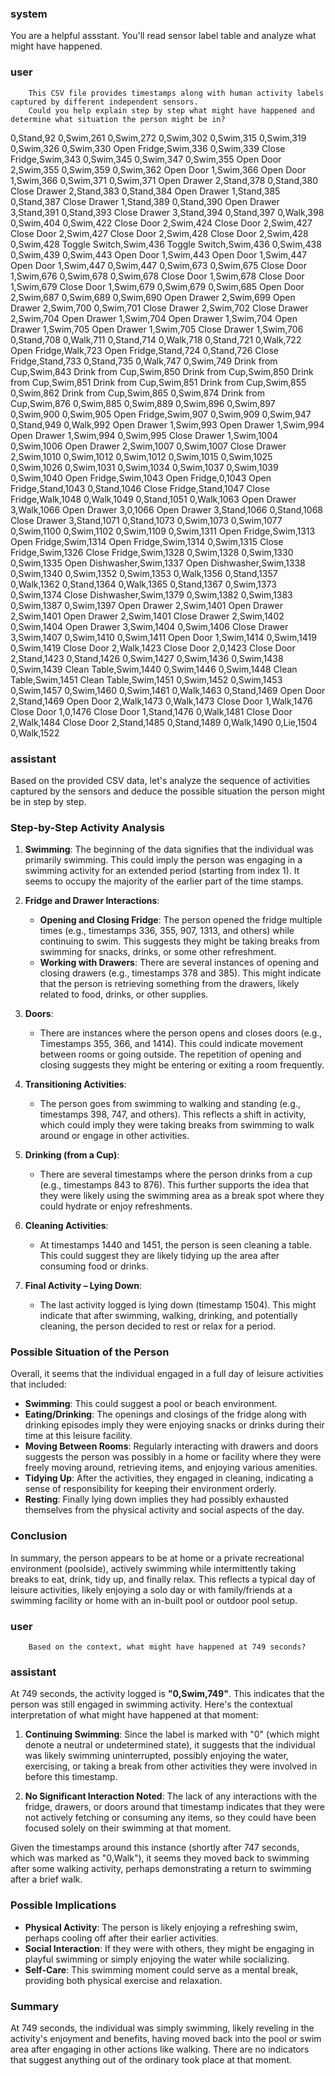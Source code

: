 ### system
You are a helpful assstant. You'll read sensor label table and analyze what might have happened.
### user

        This CSV file provides timestamps along with human activity labels captured by different independent sensors.
        Could you help explain step by step what might have happened and determine what situation the person might be in?
    
0,Stand,92
0,Swim,261
0,Swim,272
0,Swim,302
0,Swim,315
0,Swim,319
0,Swim,326
0,Swim,330
Open Fridge,Swim,336
0,Swim,339
Close Fridge,Swim,343
0,Swim,345
0,Swim,347
0,Swim,355
Open Door 2,Swim,355
0,Swim,359
0,Swim,362
Open Door 1,Swim,366
Open Door 1,Swim,366
0,Swim,371
0,Swim,371
Open Drawer 2,Stand,378
0,Stand,380
Close Drawer 2,Stand,383
0,Stand,384
Open Drawer 1,Stand,385
0,Stand,387
Close Drawer 1,Stand,389
0,Stand,390
Open Drawer 3,Stand,391
0,Stand,393
Close Drawer 3,Stand,394
0,Stand,397
0,Walk,398
0,Swim,404
0,Swim,422
Close Door 2,Swim,424
Close Door 2,Swim,427
Close Door 2,Swim,427
Close Door 2,Swim,428
Close Door 2,Swim,428
0,Swim,428
Toggle Switch,Swim,436
Toggle Switch,Swim,436
0,Swim,438
0,Swim,439
0,Swim,443
Open Door 1,Swim,443
Open Door 1,Swim,447
Open Door 1,Swim,447
0,Swim,447
0,Swim,673
0,Swim,675
Close Door 1,Swim,676
0,Swim,678
0,Swim,678
Close Door 1,Swim,678
Close Door 1,Swim,679
Close Door 1,Swim,679
0,Swim,679
0,Swim,685
Open Door 2,Swim,687
0,Swim,689
0,Swim,690
Open Drawer 2,Swim,699
Open Drawer 2,Swim,700
0,Swim,701
Close Drawer 2,Swim,702
Close Drawer 2,Swim,704
Open Drawer 1,Swim,704
Open Drawer 1,Swim,704
Open Drawer 1,Swim,705
Open Drawer 1,Swim,705
Close Drawer 1,Swim,706
0,Stand,708
0,Walk,711
0,Stand,714
0,Walk,718
0,Stand,721
0,Walk,722
Open Fridge,Walk,723
Open Fridge,Stand,724
0,Stand,726
Close Fridge,Stand,733
0,Stand,735
0,Walk,747
0,Swim,749
Drink from Cup,Swim,843
Drink from Cup,Swim,850
Drink from Cup,Swim,850
Drink from Cup,Swim,851
Drink from Cup,Swim,851
Drink from Cup,Swim,855
0,Swim,862
Drink from Cup,Swim,865
0,Swim,874
Drink from Cup,Swim,876
0,Swim,885
0,Swim,889
0,Swim,896
0,Swim,897
0,Swim,900
0,Swim,905
Open Fridge,Swim,907
0,Swim,909
0,Swim,947
0,Stand,949
0,Walk,992
Open Drawer 1,Swim,993
Open Drawer 1,Swim,994
Open Drawer 1,Swim,994
0,Swim,995
Close Drawer 1,Swim,1004
0,Swim,1006
Open Drawer 2,Swim,1007
0,Swim,1007
Close Drawer 2,Swim,1010
0,Swim,1012
0,Swim,1012
0,Swim,1015
0,Swim,1025
0,Swim,1026
0,Swim,1031
0,Swim,1034
0,Swim,1037
0,Swim,1039
0,Swim,1040
Open Fridge,Swim,1043
Open Fridge,0,1043
Open Fridge,Stand,1043
0,Stand,1046
Close Fridge,Stand,1047
Close Fridge,Walk,1048
0,Walk,1049
0,Stand,1051
0,Walk,1063
Open Drawer 3,Walk,1066
Open Drawer 3,0,1066
Open Drawer 3,Stand,1066
0,Stand,1068
Close Drawer 3,Stand,1071
0,Stand,1073
0,Swim,1073
0,Swim,1077
0,Swim,1100
0,Swim,1102
0,Swim,1109
0,Swim,1311
Open Fridge,Swim,1313
Open Fridge,Swim,1314
Open Fridge,Swim,1314
0,Swim,1315
Close Fridge,Swim,1326
Close Fridge,Swim,1328
0,Swim,1328
0,Swim,1330
0,Swim,1335
Open Dishwasher,Swim,1337
Open Dishwasher,Swim,1338
0,Swim,1340
0,Swim,1352
0,Swim,1353
0,Walk,1356
0,Stand,1357
0,Walk,1362
0,Stand,1364
0,Walk,1365
0,Stand,1367
0,Swim,1373
0,Swim,1374
Close Dishwasher,Swim,1379
0,Swim,1382
0,Swim,1383
0,Swim,1387
0,Swim,1397
Open Drawer 2,Swim,1401
Open Drawer 2,Swim,1401
Open Drawer 2,Swim,1401
Close Drawer 2,Swim,1402
0,Swim,1404
Open Drawer 3,Swim,1404
0,Swim,1406
Close Drawer 3,Swim,1407
0,Swim,1410
0,Swim,1411
Open Door 1,Swim,1414
0,Swim,1419
0,Swim,1419
Close Door 2,Walk,1423
Close Door 2,0,1423
Close Door 2,Stand,1423
0,Stand,1426
0,Swim,1427
0,Swim,1436
0,Swim,1438
0,Swim,1439
Clean Table,Swim,1440
0,Swim,1446
0,Swim,1448
Clean Table,Swim,1451
Clean Table,Swim,1451
0,Swim,1452
0,Swim,1453
0,Swim,1457
0,Swim,1460
0,Swim,1461
0,Walk,1463
0,Stand,1469
Open Door 2,Stand,1469
Open Door 2,Walk,1473
0,Walk,1473
Close Door 1,Walk,1476
Close Door 1,0,1476
Close Door 1,Stand,1476
0,Walk,1481
Close Door 2,Walk,1484
Close Door 2,Stand,1485
0,Stand,1489
0,Walk,1490
0,Lie,1504
0,Walk,1522

### assistant
Based on the provided CSV data, let's analyze the sequence of activities captured by the sensors and deduce the possible situation the person might be in step by step.

### Step-by-Step Activity Analysis

1. **Swimming**: The beginning of the data signifies that the individual was primarily swimming. This could imply the person was engaging in a swimming activity for an extended period (starting from index 1). It seems to occupy the majority of the earlier part of the time stamps.

2. **Fridge and Drawer Interactions**:
    - **Opening and Closing Fridge**: The person opened the fridge multiple times (e.g., timestamps 336, 355, 907, 1313, and others) while continuing to swim. This suggests they might be taking breaks from swimming for snacks, drinks, or some other refreshment.
    - **Working with Drawers**: There are several instances of opening and closing drawers (e.g., timestamps 378 and 385). This might indicate that the person is retrieving something from the drawers, likely related to food, drinks, or other supplies.

3. **Doors**: 
    - There are instances where the person opens and closes doors (e.g., Timestamps 355, 366, and 1414). This could indicate movement between rooms or going outside. The repetition of opening and closing suggests they might be entering or exiting a room frequently.

4. **Transitioning Activities**: 
    - The person goes from swimming to walking and standing (e.g., timestamps 398, 747, and others). This reflects a shift in activity, which could imply they were taking breaks from swimming to walk around or engage in other activities.

5. **Drinking (from a Cup)**: 
    - There are several timestamps where the person drinks from a cup (e.g., timestamps 843 to 876). This further supports the idea that they were likely using the swimming area as a break spot where they could hydrate or enjoy refreshments.

6. **Cleaning Activities**: 
    - At timestamps 1440 and 1451, the person is seen cleaning a table. This could suggest they are likely tidying up the area after consuming food or drinks.

7. **Final Activity – Lying Down**: 
    - The last activity logged is lying down (timestamp 1504). This might indicate that after swimming, walking, drinking, and potentially cleaning, the person decided to rest or relax for a period.

### Possible Situation of the Person

Overall, it seems that the individual engaged in a full day of leisure activities that included:

- **Swimming**: This could suggest a pool or beach environment.
- **Eating/Drinking**: The openings and closings of the fridge along with drinking episodes imply they were enjoying snacks or drinks during their time at this leisure facility.
- **Moving Between Rooms**: Regularly interacting with drawers and doors suggests the person was possibly in a home or facility where they were freely moving around, retrieving items, and enjoying various amenities.
- **Tidying Up**: After the activities, they engaged in cleaning, indicating a sense of responsibility for keeping their environment orderly.
- **Resting**: Finally lying down implies they had possibly exhausted themselves from the physical activity and social aspects of the day.

### Conclusion

In summary, the person appears to be at home or a private recreational environment (poolside), actively swimming while intermittently taking breaks to eat, drink, tidy up, and finally relax. This reflects a typical day of leisure activities, likely enjoying a solo day or with family/friends at a swimming facility or home with an in-built pool or outdoor pool setup.
### user

        Based on the context, what might have happened at 749 seconds?
    
### assistant
At 749 seconds, the activity logged is **"0,Swim,749"**. This indicates that the person was still engaged in swimming activity. Here's the contextual interpretation of what might have happened at that moment:

1. **Continuing Swimming**: Since the label is marked with "0" (which might denote a neutral or undetermined state), it suggests that the individual was likely swimming uninterrupted, possibly enjoying the water, exercising, or taking a break from other activities they were involved in before this timestamp.

2. **No Significant Interaction Noted**: The lack of any interactions with the fridge, drawers, or doors around that timestamp indicates that they were not actively fetching or consuming any items, so they could have been focused solely on their swimming at that moment.

Given the timestamps around this instance (shortly after 747 seconds, which was marked as "0,Walk"), it seems they moved back to swimming after some walking activity, perhaps demonstrating a return to swimming after a brief walk.

### Possible Implications
- **Physical Activity**: The person is likely enjoying a refreshing swim, perhaps cooling off after their earlier activities.
- **Social Interaction**: If they were with others, they might be engaging in playful swimming or simply enjoying the water while socializing.
- **Self-Care**: This swimming moment could serve as a mental break, providing both physical exercise and relaxation.

### Summary
At 749 seconds, the individual was simply swimming, likely reveling in the activity's enjoyment and benefits, having moved back into the pool or swim area after engaging in other actions like walking. There are no indicators that suggest anything out of the ordinary took place at that moment.
